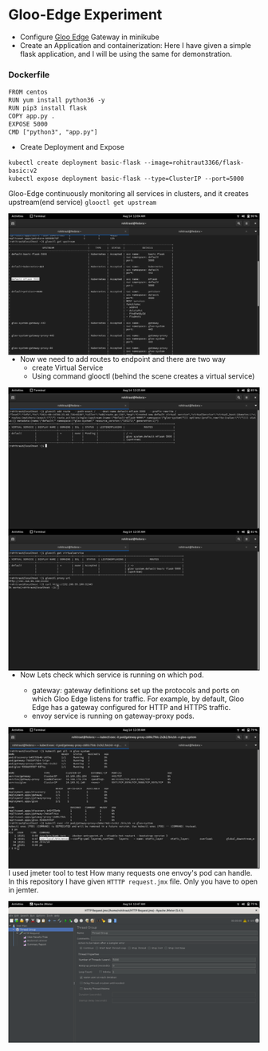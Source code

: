 # Gloo-Edge Experiment

- Configure [Gloo Edge](https://docs.solo.io/gloo-edge/latest/getting_started/) Gateway in minikube
- Create an Application and containerization: Here I have given a simple flask application, and I will be using the same for demonstration.

### Dockerfile
```
FROM centos
RUN yum install python36 -y
RUN pip3 install flask
COPY app.py .
EXPOSE 5000
CMD ["python3", "app.py"]
```

- Create Deployment and Expose 
```
kubectl create deployment basic-flask --image=rohitraut3366/flask-basic:v2
kubectl expose deployment basic-flask --type=ClusterIP --port=5000
```
Gloo-Edge continuously monitoring all services in clusters, and it creates upstream(end service)
`glooctl get upstream`

<img src="https://raw.githubusercontent.com/rohitraut3366/devops-assignment/master/gloo-edge/Images/img1.png" alt="Image" style="float: left; margin-right: 10px;" />

- Now we need to add routes to endpoint and there are two way
  * create Virtual Service
  * Using command glooctl (behind the scene creates a virtual service)
  
<img src="https://raw.githubusercontent.com/rohitraut3366/devops-assignment/master/gloo-edge/Images/img2.png" alt="Image" style="float: left; margin-right: 10px;" />
<img src="https://raw.githubusercontent.com/rohitraut3366/devops-assignment/master/gloo-edge/Images/img3.png" alt="Image" style="float: left; margin-right: 10px;" />

- Now Lets check which service is running on which pod.
  
  * gateway: gateway definitions set up the protocols and ports on which Gloo Edge listens for traffic. For example, by default, Gloo Edge has a gateway configured for HTTP and HTTPS traffic.
  * envoy service is running on gateway-proxy pods.
  
<img src="https://raw.githubusercontent.com/rohitraut3366/devops-assignment/master/gloo-edge/Images/img4.png" alt="Image" style="float: left; margin-right: 10px;" />

I used jmeter tool to test How many requests one envoy's pod can handle.
In this repository I have given `HTTTP request.jmx` file. Only you have to open in jemter.

<img src="https://raw.githubusercontent.com/rohitraut3366/devops-assignment/master/gloo-edge/Images/img5.png" alt="Image" style="float: left; margin-right: 10px;" />
